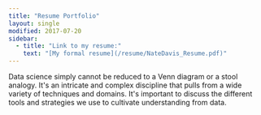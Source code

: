 ```yaml
---
title: "Resume Portfolio"
layout: single
modified: 2017-07-20
sidebar:
  - title: "Link to my resume:"
    text: "[My formal resume](/resume/NateDavis_Resume.pdf)"
---
```


Data science simply cannot be reduced to a Venn diagram or a stool analogy. It's an intricate and complex discipline that pulls from a wide variety of techniques and domains. It's important to discuss the different tools and strategies we use to cultivate understanding from data.
